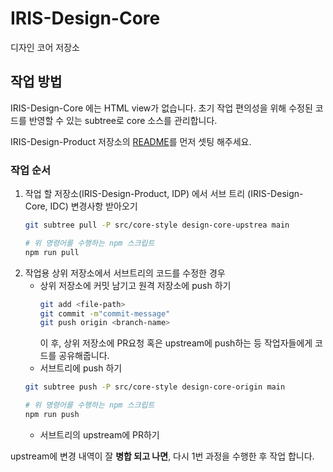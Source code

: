 # IRIS-Design-Core

디자인 코어 저장소

## 작업 방법

IRIS-Design-Core 에는 HTML view가 없습니다.
초기 작업 편의성을 위해 수정된 코드를 반영할 수 있는 subtree로 core 소스를 관리합니다.

IRIS-Design-Product 저장소의 [README](https://github.com/mobigen/IRIS-Design-Product/blob/main/README.md)를 먼저 셋팅 해주세요.
### 작업 순서
1. 작업 할 저장소(IRIS-Design-Product, IDP) 에서 서브 트리 (IRIS-Design-Core, IDC) 변경사항 받아오기
   ```bash
   git subtree pull -P src/core-style design-core-upstrea main

   # 위 명령어를 수행하는 npm 스크립트
   npm run pull
   ```
2. 작업용 상위 저장소에서 서브트리의 코드를 수정한 경우
   - 상위 저장소에 커밋 남기고 원격 저장소에 push 하기
     ```bash
     git add <file-path>
     git commit -m"commit-message"
     git push origin <branch-name>
     ```
     이 후, 상위 저장소에 PR요청 혹은 upstream에 push하는 등 작업자들에게 코드를 공유해줍니다.
   - 서브트리에 push 하기
   ```bash
   git subtree push -P src/core-style design-core-origin main

   # 위 명령어를 수행하는 npm 스크립트
   npm run push
   ```
   - 서브트리의 upstream에 PR하기

upstream에 변경 내역이 잘 **병합 되고 나면**, 다시 1번 과정을 수행한 후 작업 합니다.